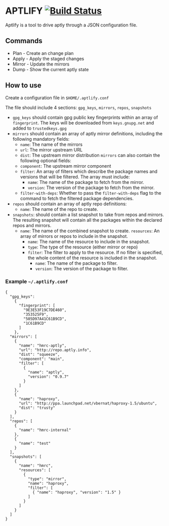 # APTLIFY [![Build Status](https://travis-ci.org/queeno/aptlify.svg?branch=master)](https://travis-ci.org/queeno/aptlify)

Aptlify is a tool to drive aptly through a JSON configuration file.

## Commands

- Plan - Create an change plan
- Apply - Apply the staged changes
- Mirror - Update the mirrors
- Dump - Show the current aptly state

## How to use

Create a configuration file in `$HOME/.aptlify.conf`

The file should include 4 sections: `gpg_keys`, `mirrors`, `repos`, `snapshots`

  - `gpg_keys` should contain gpg public key fingerprints within an array of `fingerprint`.
    The keys will be downloaded from `keys.gnupg.net` and added to `trustedkeys.gpg`
  - `mirrors` should contain an array of aptly mirror definitions, including the following
    mandatory fields:
    - `name`: The name of the mirrors
    - `url`: The mirror upstream URL
    - `dist`: The upstream mirror distribution
    `mirrors` can also contain the following optional fields:
    - `component`: The upstream mirror component
    - `filter`: An array of filters which describe the package names and versions that will be filtered. The array must include:
      - `name`: The name of the package to fetch from the mirror.
      - `version`: The version of the package to fetch from the mirror.
    - `filter-with-deps`: Whether to pass the `filter-with-deps` flag to the command to fetch the filtered package dependencies.
  - `repos` should contain an array of aptly repo definitions:
      - `name`: The name of the repo to create.
  - `snapshots`: should contain a list snapshot to take from repos and mirrors.
    The resulting snapshot will contain all the packages within the declared repos and mirrors.
    - `name`: The name of the combined snapshot to create.
      `resources`: An array of mirrors or repos to include in the snapshot.
      - `name`: The name of the resource to include in the snapshot.
      - `type`: The type of the resource (either mirror or repo)
      - `filter`: The filter to apply to the resource. If no filter is specified, the whole content of the resource is included in the snapshot.
        - `name`: The name of the package to filter.
        - `version`: The version of the package to filter.

### Example `~/.aptlify.conf`

```
{
  "gpg_keys":
    {
      "fingerprint": [
        "9E3E53F19C7DE460",
        "353525F9",
        "505D97A41C61B9CD",
        "1C61B9CD"
      ]
    },
  "mirrors": [
    {
      "name": "hmrc-aptly",
      "url": "http://repo.aptly.info",
      "dist": "squeeze",
      "component": "main",
      "filter": [
        {
          "name": "aptly",
          "version": "0.9.7"
        }
      ]
    },
    {
      "name": "haproxy",
      "url": "http://ppa.launchpad.net/vbernat/haproxy-1.5/ubuntu",
      "dist": "trusty"
    }
  ],
  "repos": [
    {
      "name": "hmrc-internal"
    },
    {
      "name": "test"
    }
  ],
  "snapshots": [
    {
      "name": "hmrc",
      "resources": [
        {
          "type": "mirror",
          "name": "haproxy",
          "filter": [
            { "name": "haproxy", "version": "1.5" }
          ]
        }
      ]
    }
  ]
}
```
